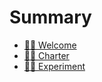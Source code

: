 # Summary

- [👋🏽 Welcome](./README.md)
- [👩‍🏭 Charter](./CHARTER.md)
- [👩‍🏭 Experiment](./EXPERIMENT.md)
